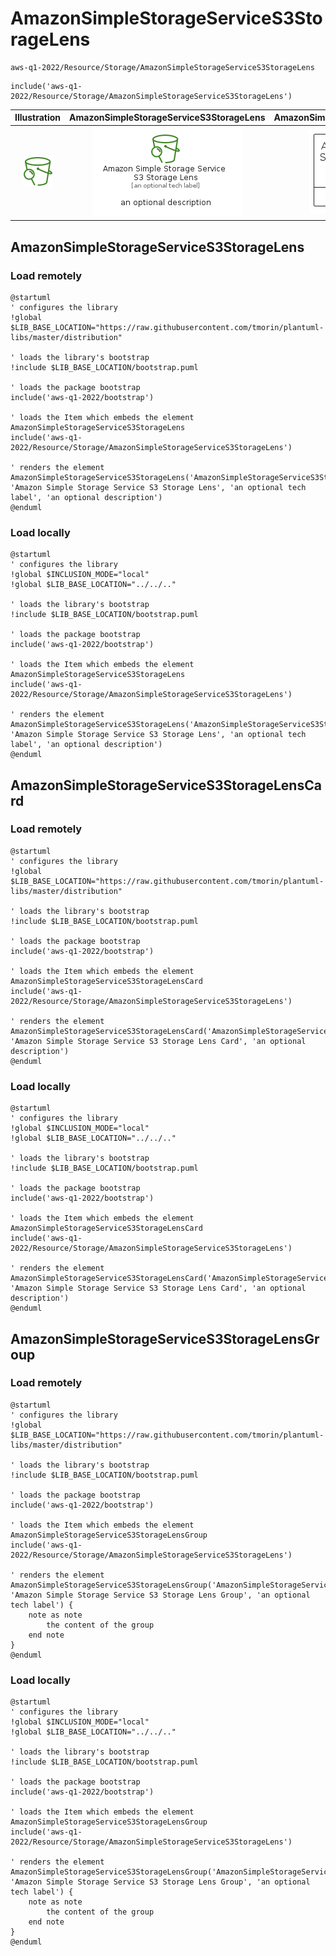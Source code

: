 # AmazonSimpleStorageServiceS3StorageLens


```text
aws-q1-2022/Resource/Storage/AmazonSimpleStorageServiceS3StorageLens
```

```text
include('aws-q1-2022/Resource/Storage/AmazonSimpleStorageServiceS3StorageLens')
```



| Illustration | AmazonSimpleStorageServiceS3StorageLens | AmazonSimpleStorageServiceS3StorageLensCard | AmazonSimpleStorageServiceS3StorageLensGroup |
| :---: | :---: | :---: | :---: |
| ![illustration for Illustration](../../../aws-q1-2022/Resource/Storage/AmazonSimpleStorageServiceS3StorageLens.png) | ![illustration for AmazonSimpleStorageServiceS3StorageLens](../../../aws-q1-2022/Resource/Storage/AmazonSimpleStorageServiceS3StorageLens.Local.png) | ![illustration for AmazonSimpleStorageServiceS3StorageLensCard](../../../aws-q1-2022/Resource/Storage/AmazonSimpleStorageServiceS3StorageLensCard.Local.png) | ![illustration for AmazonSimpleStorageServiceS3StorageLensGroup](../../../aws-q1-2022/Resource/Storage/AmazonSimpleStorageServiceS3StorageLensGroup.Local.png) |




## AmazonSimpleStorageServiceS3StorageLens

### Load remotely
```plantuml
@startuml
' configures the library
!global $LIB_BASE_LOCATION="https://raw.githubusercontent.com/tmorin/plantuml-libs/master/distribution"

' loads the library's bootstrap
!include $LIB_BASE_LOCATION/bootstrap.puml

' loads the package bootstrap
include('aws-q1-2022/bootstrap')

' loads the Item which embeds the element AmazonSimpleStorageServiceS3StorageLens
include('aws-q1-2022/Resource/Storage/AmazonSimpleStorageServiceS3StorageLens')

' renders the element
AmazonSimpleStorageServiceS3StorageLens('AmazonSimpleStorageServiceS3StorageLens', 'Amazon Simple Storage Service S3 Storage Lens', 'an optional tech label', 'an optional description')
@enduml
```

### Load locally
```plantuml
@startuml
' configures the library
!global $INCLUSION_MODE="local"
!global $LIB_BASE_LOCATION="../../.."

' loads the library's bootstrap
!include $LIB_BASE_LOCATION/bootstrap.puml

' loads the package bootstrap
include('aws-q1-2022/bootstrap')

' loads the Item which embeds the element AmazonSimpleStorageServiceS3StorageLens
include('aws-q1-2022/Resource/Storage/AmazonSimpleStorageServiceS3StorageLens')

' renders the element
AmazonSimpleStorageServiceS3StorageLens('AmazonSimpleStorageServiceS3StorageLens', 'Amazon Simple Storage Service S3 Storage Lens', 'an optional tech label', 'an optional description')
@enduml
```

## AmazonSimpleStorageServiceS3StorageLensCard

### Load remotely
```plantuml
@startuml
' configures the library
!global $LIB_BASE_LOCATION="https://raw.githubusercontent.com/tmorin/plantuml-libs/master/distribution"

' loads the library's bootstrap
!include $LIB_BASE_LOCATION/bootstrap.puml

' loads the package bootstrap
include('aws-q1-2022/bootstrap')

' loads the Item which embeds the element AmazonSimpleStorageServiceS3StorageLensCard
include('aws-q1-2022/Resource/Storage/AmazonSimpleStorageServiceS3StorageLens')

' renders the element
AmazonSimpleStorageServiceS3StorageLensCard('AmazonSimpleStorageServiceS3StorageLensCard', 'Amazon Simple Storage Service S3 Storage Lens Card', 'an optional description')
@enduml
```

### Load locally
```plantuml
@startuml
' configures the library
!global $INCLUSION_MODE="local"
!global $LIB_BASE_LOCATION="../../.."

' loads the library's bootstrap
!include $LIB_BASE_LOCATION/bootstrap.puml

' loads the package bootstrap
include('aws-q1-2022/bootstrap')

' loads the Item which embeds the element AmazonSimpleStorageServiceS3StorageLensCard
include('aws-q1-2022/Resource/Storage/AmazonSimpleStorageServiceS3StorageLens')

' renders the element
AmazonSimpleStorageServiceS3StorageLensCard('AmazonSimpleStorageServiceS3StorageLensCard', 'Amazon Simple Storage Service S3 Storage Lens Card', 'an optional description')
@enduml
```

## AmazonSimpleStorageServiceS3StorageLensGroup

### Load remotely
```plantuml
@startuml
' configures the library
!global $LIB_BASE_LOCATION="https://raw.githubusercontent.com/tmorin/plantuml-libs/master/distribution"

' loads the library's bootstrap
!include $LIB_BASE_LOCATION/bootstrap.puml

' loads the package bootstrap
include('aws-q1-2022/bootstrap')

' loads the Item which embeds the element AmazonSimpleStorageServiceS3StorageLensGroup
include('aws-q1-2022/Resource/Storage/AmazonSimpleStorageServiceS3StorageLens')

' renders the element
AmazonSimpleStorageServiceS3StorageLensGroup('AmazonSimpleStorageServiceS3StorageLensGroup', 'Amazon Simple Storage Service S3 Storage Lens Group', 'an optional tech label') {
    note as note
        the content of the group
    end note
}
@enduml
```

### Load locally
```plantuml
@startuml
' configures the library
!global $INCLUSION_MODE="local"
!global $LIB_BASE_LOCATION="../../.."

' loads the library's bootstrap
!include $LIB_BASE_LOCATION/bootstrap.puml

' loads the package bootstrap
include('aws-q1-2022/bootstrap')

' loads the Item which embeds the element AmazonSimpleStorageServiceS3StorageLensGroup
include('aws-q1-2022/Resource/Storage/AmazonSimpleStorageServiceS3StorageLens')

' renders the element
AmazonSimpleStorageServiceS3StorageLensGroup('AmazonSimpleStorageServiceS3StorageLensGroup', 'Amazon Simple Storage Service S3 Storage Lens Group', 'an optional tech label') {
    note as note
        the content of the group
    end note
}
@enduml
```

